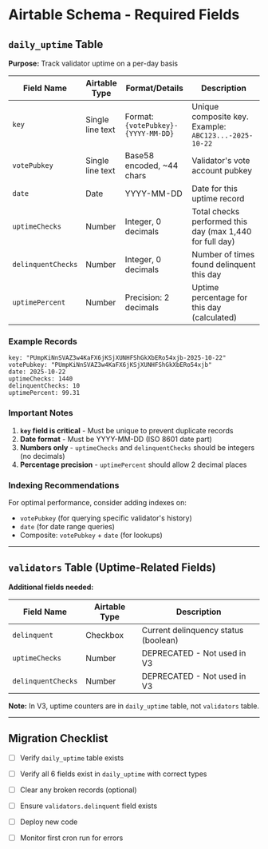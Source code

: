 # Airtable Schema - Required Fields

## `daily_uptime` Table

**Purpose:** Track validator uptime on a per-day basis

| Field Name | Airtable Type | Format/Details | Description |
|------------|---------------|----------------|-------------|
| `key` | Single line text | Format: `{votePubkey}-{YYYY-MM-DD}` | Unique composite key. Example: `ABC123...-2025-10-22` |
| `votePubkey` | Single line text | Base58 encoded, ~44 chars | Validator's vote account pubkey |
| `date` | Date | YYYY-MM-DD | Date for this uptime record |
| `uptimeChecks` | Number | Integer, 0 decimals | Total checks performed this day (max 1,440 for full day) |
| `delinquentChecks` | Number | Integer, 0 decimals | Number of times found delinquent this day |
| `uptimePercent` | Number | Precision: 2 decimals | Uptime percentage for this day (calculated) |

### Example Records

```
key: "PUmpKiNnSVAZ3w4KaFX6jKSjXUNHFShGkXbERo54xjb-2025-10-22"
votePubkey: "PUmpKiNnSVAZ3w4KaFX6jKSjXUNHFShGkXbERo54xjb"
date: 2025-10-22
uptimeChecks: 1440
delinquentChecks: 10
uptimePercent: 99.31
```

### Important Notes

1. **`key` field is critical** - Must be unique to prevent duplicate records
2. **Date format** - Must be YYYY-MM-DD (ISO 8601 date part)
3. **Numbers only** - `uptimeChecks` and `delinquentChecks` should be integers (no decimals)
4. **Percentage precision** - `uptimePercent` should allow 2 decimal places

### Indexing Recommendations

For optimal performance, consider adding indexes on:
- `votePubkey` (for querying specific validator's history)
- `date` (for date range queries)
- Composite: `votePubkey` + `date` (for lookups)

---

## `validators` Table (Uptime-Related Fields)

**Additional fields needed:**

| Field Name | Airtable Type | Description |
|------------|---------------|-------------|
| `delinquent` | Checkbox | Current delinquency status (boolean) |
| `uptimeChecks` | Number | DEPRECATED - Not used in V3 |
| `delinquentChecks` | Number | DEPRECATED - Not used in V3 |

**Note:** In V3, uptime counters are in `daily_uptime` table, not `validators` table.

---

## Migration Checklist

- [ ] Verify `daily_uptime` table exists
- [ ] Verify all 6 fields exist in `daily_uptime` with correct types
- [ ] Clear any broken records (optional)
- [ ] Ensure `validators.delinquent` field exists
- [ ] Deploy new code
- [ ] Monitor first cron run for errors

